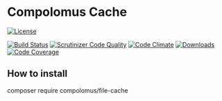# Compolomus Cache

[![License](https://poser.pugx.org/compolomus/FileCache/license)](https://packagist.org/packages/compolomus/file-cache)

[![Build Status](https://scrutinizer-ci.com/g/Compolomus/FileCache/badges/build.png?b=master)](https://scrutinizer-ci.com/g/Compolomus/FileCache/build-status/php-5.6)
[![Scrutinizer Code Quality](https://scrutinizer-ci.com/g/Compolomus/FileCache/badges/quality-score.png?b=php-5.6)](https://scrutinizer-ci.com/g/Compolomus/FileCache/?branch=php-5.6)
[![Code Climate](https://codeclimate.com/github/Compolomus/FileCache/badges/gpa.svg)](https://codeclimate.com/github/Compolomus/FileCache)
[![Downloads](https://poser.pugx.org/compolomus/FileCache/downloads)](https://packagist.org/packages/compolomus/file-cache)
[![Code Coverage](https://scrutinizer-ci.com/g/compolomus/FileCache/badges/coverage.png?b=php-5.6)](https://scrutinizer-ci.com/g/compolomus/FileCache/?branch=php-5.6)

## How to install

composer require compolomus/file-cache
